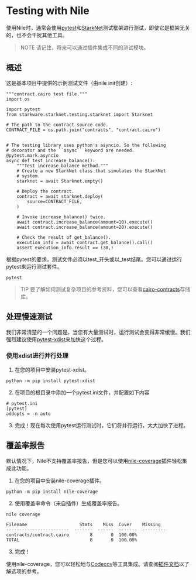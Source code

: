 # Testing with Nile
使用Nile时，通常会使用[pytest](https://docs.pytest.org/)和[StarkNet](https://github.com/starkware-libs/cairo-lang/tree/master/src/starkware/starknet/testing)测试框架进行测试，即使它是框架无关的，也不会干扰其他工具。

> NOTE
请记住，将来可以通过插件集成不同的测试模块。

## 概述
这是基本项目中提供的示例测试文件（由nile init创建）:
```
"""contract.cairo test file."""
import os

import pytest
from starkware.starknet.testing.starknet import Starknet

# The path to the contract source code.
CONTRACT_FILE = os.path.join("contracts", "contract.cairo")


# The testing library uses python's asyncio. So the following
# decorator and the ``async`` keyword are needed.
@pytest.mark.asyncio
async def test_increase_balance():
    """Test increase_balance method."""
    # Create a new StarkNet class that simulates the StarkNet
    # system.
    starknet = await Starknet.empty()

    # Deploy the contract.
    contract = await starknet.deploy(
        source=CONTRACT_FILE,
    )

    # Invoke increase_balance() twice.
    await contract.increase_balance(amount=10).execute()
    await contract.increase_balance(amount=20).execute()

    # Check the result of get_balance().
    execution_info = await contract.get_balance().call()
    assert execution_info.result == (30,)
```
根据pytest的要求，测试文件必须以test_开头或以_test结尾。您可以通过运行pytest来运行测试套件。
```
pytest
```

> TIP
要了解如何测试复杂项目的参考资料，您可以查看[cairo-contracts](https://github.com/OpenZeppelin/cairo-contracts)存储库。

## 处理慢速测试
我们非常清楚的一个问题是，当您有大量测试时，运行测试会变得非常缓慢。我们强烈建议使用[pytest-xdist](https://pytest-xdist.readthedocs.io/en/latest/)来加快这个过程。

### 使用xdist进行并行处理
1. 在您的项目中安装pytest-xdist。
```
python -m pip install pytest-xdist
```

2. 在项目的根目录中添加一个pytest.ini文件，并配置如下内容
```
# pytest.ini
[pytest]
addopts = -n auto
```

3. 完成！现在每次使用pytest运行测试时，它们将并行运行，大大加快了进程。

## 覆盖率报告
默认情况下，Nile不支持覆盖率报告，但是您可以使用[nile-coverage](https://github.com/ericnordelo/nile-coverage)插件轻松集成此功能。

1. 在您的项目中安装nile-coverage插件。
```
python -m pip install nile-coverage
```

2. 使用覆盖率命令（来自插件）生成覆盖率报告。
```
nile coverage

Filename                    Stmts    Miss  Cover    Missing
------------------------  -------  ------  -------  ---------
contracts/contract.cairo        8       0  100.00%
TOTAL                           8       0  100.00%
```

3. 完成！

使用nile-coverage，您可以轻松地与[Codecov](https://codecov.io/)等工具集成。请查阅[插件文档](https://github.com/ericnordelo/nile-coverage/blob/main/README.md)以了解选项的参考。